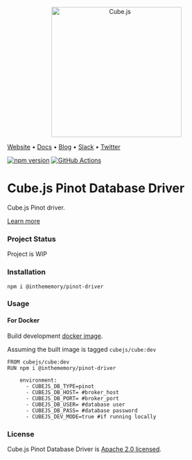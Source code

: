 <p align="center"><a href="https://cube.dev"><img src="https://i.imgur.com/zYHXm4o.png" alt="Cube.js" width="300px"></a></p>

[Website](https://cube.dev) • [Docs](https://cube.dev/docs) • [Blog](https://cube.dev/blog) • [Slack](https://slack.cube.dev) • [Twitter](https://twitter.com/the_cube_dev)

[![npm version](https://badge.fury.io/js/%40cubejs-backend%2Fserver.svg)](https://badge.fury.io/js/%40cubejs-backend%2Fserver)
[![GitHub Actions](https://github.com/cube-js/cube.js/workflows/Build/badge.svg)](https://github.com/cube-js/cube.js/actions?query=workflow%3ABuild+branch%3Amaster)

# Cube.js Pinot Database Driver

Cube.js Pinot driver.

[Learn more](https://github.com/cube-js/cube.js#getting-started)

### Project Status

Project is WIP 

### Installation

`npm i @inthememory/pinot-driver`

### Usage
#### For Docker

Build development [docker image](https://github.com/cube-js/cube/blob/master/packages/cubejs-docker/DEVELOPMENT.md). 

Assuming the built image is tagged `cubejs/cube:dev`

```
FROM cubejs/cube:dev
RUN npm i @inthememory/pinot-driver
```

```
    environment:
      - CUBEJS_DB_TYPE=pinot
      - CUBEJS_DB_HOST= #broker_host
      - CUBEJS_DB_PORT= #broker_port
      - CUBEJS_DB_USER= #database user
      - CUBEJS_DB_PASS= #database password
      - CUBEJS_DEV_MODE=true #if running locally
```

### License

Cube.js Pinot Database Driver is [Apache 2.0 licensed](./LICENSE).